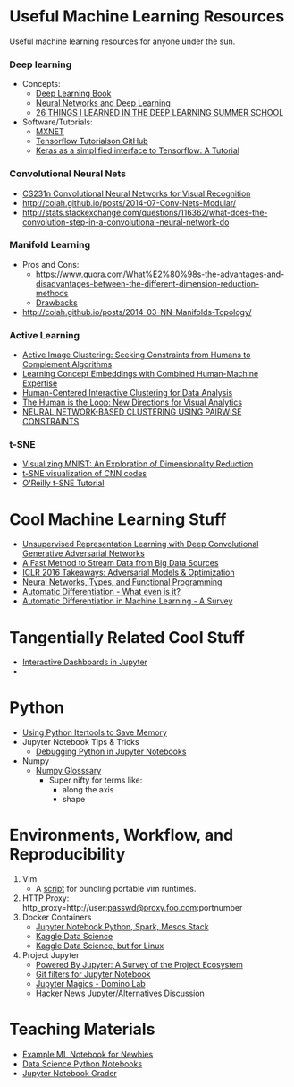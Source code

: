 # Useful Machine Learning Resources
Useful machine learning resources for anyone under the sun.

### Deep learning
- Concepts:
	- [Deep Learning Book](http://www.deeplearningbook.org/)
	- [Neural Networks and Deep Learning](http://neuralnetworksanddeeplearning.com/chap1.html)
	- [26 THINGS I LEARNED IN THE DEEP LEARNING SUMMER SCHOOL](http://www.marekrei.com/blog/26-things-i-learned-in-the-deep-learning-summer-school/)
- Software/Tutorials:
	- [MXNET](https://indico.io/blog/getting-started-with-mxnet/)
	- [Tensorflow Tutorialson GitHub](https://github.com/aymericdamien/TensorFlow-Examples)
	- [Keras as a simplified interface to Tensorflow: A Tutorial](http://blog.keras.io/keras-as-a-simplified-interface-to-tensorflow-tutorial.html)

### Convolutional Neural Nets
- [CS231n Convolutional Neural Networks for Visual Recognition](http://cs231n.github.io/)
- http://colah.github.io/posts/2014-07-Conv-Nets-Modular/
- http://stats.stackexchange.com/questions/116362/what-does-the-convolution-step-in-a-convolutional-neural-network-do

### Manifold Learning
- Pros and Cons:
	- https://www.quora.com/What%E2%80%98s-the-advantages-and-disadvantages-between-the-different-dimension-reduction-methods
	- [Drawbacks](https://www.quora.com/What-are-the-limitations-of-manifold-learning)
- http://colah.github.io/posts/2014-03-NN-Manifolds-Topology/

### Active Learning
- [Active Image Clustering: Seeking Constraints from Humans to Complement Algorithms](http://www.umiacs.umd.edu/~arijit/0310.pdf)
- [Learning Concept Embeddings with Combined Human-Machine Expertise](http://vision.cornell.edu/se3/wp-content/uploads/2015/09/main.pdf)
- [Human-Centered Interactive Clustering for Data Analysis](http://dsp.rice.edu/sites/dsp.rice.edu/files/Paper6.pdf)
- [The Human is the Loop: New Directions for Visual Analytics](http://www.cs.utep.edu/mhossain/papers/jiis_2014.pdf)
- [NEURAL NETWORK-BASED CLUSTERING USING PAIRWISE CONSTRAINTS](https://arxiv.org/pdf/1511.06321.pdf)

### t-SNE
- [Visualizing MNIST: An Exploration of Dimensionality Reduction](http://colah.github.io/posts/2014-10-Visualizing-MNIST/)
- [t-SNE visualization of CNN codes](http://cs.stanford.edu/people/karpathy/cnnembed/)
- [O'Reilly t-SNE Tutorial](https://github.com/oreillymedia/t-SNE-tutorial)

# Cool Machine Learning Stuff
- [Unsupervised Representation Learning with Deep Convolutional Generative Adversarial Networks](https://github.com/Newmu/dcgan_code)
- [A Fast Method to Stream Data from Big Data Sources](https://indico.io/blog/fast-method-stream-data-from-big-data-sources/#part2)
- [ICLR 2016 Takeaways: Adversarial Models & Optimization](https://indico.io/blog/iclr-2016-takeaways/)
- [Neural Networks, Types, and Functional Programming](http://colah.github.io/posts/2015-09-NN-Types-FP/)
- [Automatic Differentiation - What even is it?](https://news.ycombinator.com/item?id=10821391)
- [Automatic Differentiation in Machine Learning - A Survey](http://arxiv.org/abs/1502.05767)

# Tangentially Related Cool Stuff
- [Interactive Dashboards in Jupyter](https://blog.dominodatalab.com/interactive-dashboards-in-jupyter/)
- 

# Python
- [Using Python Itertools to Save Memory](http://programeveryday.com/post/using-python-itertools-to-save-memory/)
- Jupyter Notebook Tips & Tricks
	- [Debugging Python in Jupyter Notebooks](http://devmartin.com/blog/2014/10/trigger-ipdb-within-ipython-notebook/)
- Numpy
	- [Numpy Glosssary](http://docs.scipy.org/doc/numpy-1.10.1/glossary.html)
		- Super nifty for terms like:
		  - along the axis
		  - shape
		

# Environments, Workflow, and Reproducibility
1. Vim
	- A [script](https://github.com/junegunn/myvim) for bundling portable vim runtimes.
2. HTTP Proxy:
http_proxy=http://user:passwd@proxy.foo.com:portnumber
3. Docker Containers
	- [Jupyter Notebook Python, Spark, Mesos Stack](https://github.com/jupyter/docker-stacks/tree/master/pyspark-notebook)
	- [Kaggle Data Science](http://blog.kaggle.com/2016/02/05/how-to-get-started-with-data-science-in-containers/comment-page-1/)
	- [Kaggle Data Science, but for Linux](http://parrotprediction.com/reproducible-infrastructure-for-data-scientist/)
4. Project Jupyter
	- [Powered By Jupyter: A Survey of the Project Ecosystem](http://blog.ibmjstart.net/2016/03/21/powered-by-jupyter/)
	- [Git filters for Jupyter Notebook](http://pascalbugnion.net/blog/ipython-notebooks-and-git.html)
	- [Jupyter Magics - Domino Lab](https://blog.dominodatalab.com/lesser-known-ways-of-using-notebooks/)
	- [Hacker News Jupyter/Alternatives Discussion](https://news.ycombinator.com/item?id=11507454)

# Teaching Materials
- [Example ML Notebook for Newbies](https://www.reddit.com/r/MachineLearning/comments/3hslvl/im_creating_an_example_python_machine_learning/)
- [Data Science Python Notebooks](https://github.com/donnemartin/data-science-ipython-notebooks)
- [Jupyter Notebook Grader](https://github.com/jhamrick/nbgrader)
